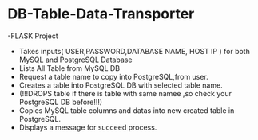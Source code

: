 # DB-Table-Data-Transporter
-FLASK Project

- Takes inputs( USER,PASSWORD,DATABASE NAME, HOST IP ) for both MySQL and PostgreSQL Database
- Lists All Table from MySQL DB
- Request a table name to copy into PostgreSQL,from user.
- Creates a table into PostgreSQL DB with selected table name.
- (!!!DROPS table if there is table with same namee ,so check your PostgreSQL DB before!!!)
- Copies MySQL table columns and datas into new created table in PostgreSQL.
- Displays a message for succeed process.
